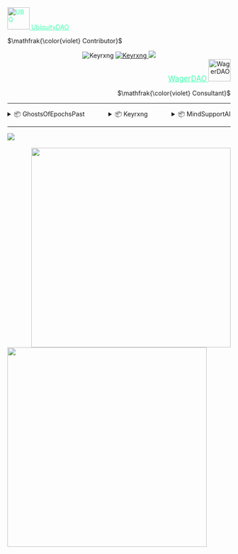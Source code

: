 <div>
  <div align="left">
    <a href="https://github.com/ubiquity" style="color: #3fae" target="_blank">
    <img src="https://avatars.githubusercontent.com/u/76412717?s=200&v=4" alt="UBQ" width="50px"/>
      UbiquityDAO
    </a>
    <p align="left">
      $\mathfrak{\color{violet} Contributor}$
    </p>
  </div>

  <div align="center">
    <img src="https://komarev.com/ghpvc/?username=Keyrxng&color=blueviolet&style=flat-square" alt="Keyrxng" />
    <a href="https://github.com/Keyrxng" target="_blank">
    <img src="https://img.shields.io/github/followers/Keyrxng?color=blueviolet&label=Follow%20My%20GitHub&logo=github&style=flat-square" alt="Keyrxng" />
    </a>
    <a href="https://twitter.com/intent/follow?screen_name=Keyrxng" target="_blank">
    <img src="https://img.shields.io/twitter/follow/Keyrxng?color=blueviolet&label=Follow%20My%20Twitter&logo=twitter&style=flat-square">
    </a>

  </div>
  
  <div align="right">
    <a href="https://github.com/WagerDAO-Official" style="color: #3fae" target="_blank">
      <big>WagerDAO</big>
    </a>
    <img src="https://avatars.githubusercontent.com/u/125381663?s=200&v=4" alt="WagerDAO" width="50px">
    <p align="right">
      $\mathfrak{\color{violet} Consultant}$
    </p>
  </div>
  
</div>

<hr/>

<div style="display: flex; flex-direction: row; gap: 10px; flex-direction: row; justify-content: space-between">
  <div class="project-container">
  <details>
    <summary class="summary-style">📦 GhostsOfEpochsPast</summary>
    <details>
      <summary class="summary-style">📦 Information</summary>
      <details>
        <summary class="summary-style">📦 Tech Stack</summary>
        <details>
          <summary class="summary-style">📦 Frontend</summary>
          <ul>
            <li>
              <a href="https://www.typescriptlang.org/" target="_blank"> TypeScript</a>
            </li>
            <li>
              <a href="https://nextjs.org/" target="_blank"> NextJS</a>
            </li>
            <li>
              <a href="https://mui.com/" target="_blank"> Material UI</a>
            </li>
            <li>
              <a href="https://wagmi.sh/" target="_blank"> Wagmi</a>
            </li>
          </ul>
      </details>
      <details>
      <summary class="summary-style">📦 Backend </summary>
        <ul>
          <li>
            <a href="https://soliditylang.org" target="_blank"> Solidity</a>
          </li>
          <li>
          <a href="https://book.getfoundry.sh/"> Foundry</a>
          </li>
        </ul>
        </details>
      </details>
      <p class="summary-style">📦 Project Info</p>
        <ul>
          <li>
            Built using Next's App Router.
          </li>
          <li>
            Built over the course of 2 weeks.
          </li>
          <li>
            Submitted to Alchemy University's first Ethereum Bootcamp as a final project.
          </li>
          <li>
            The original idea came from studying the previous Secureum races and not having a 'pretty' way to view the questions without revealing the answers (as at the time both where exposed on the Discord server).
          </li>
        </ul>
      </details>
    </details>
  </div>

  <div class="project-container">
  <details>
    <summary class="summary-style">📦 Keyrxng</summary>
    <details>
      <summary class="summary-style">📦 Information</summary>
      <details>
        <summary class="summary-style">📦 Tech Stack</summary>
        <details>
          <summary class="summary-style">📦 Frontend</summary>
          <ul>
            <li>
              <a href="https://www.typescriptlang.org/" target="_blank"> TypeScript</a>
            </li>
            <li>
              <a href="https://nextjs.org/" target="_blank"> NextJS</a>
            </li>
            <li>
              <a href="https://tailwindcss.com/"> Tailwind CSS</a>
            </li>
            <li>
              <a href="https://ui.shadcn.com//"> Shadcn</a>
            </li>
            <li>
              <a href="https://wagmi.sh/"> Wagmi</a>
            </li>
            <li>
              <a href="https://wagmi.sh/"> Viem</a>
            </li>
          </ul>
      </details>
      <details>
      <summary class="summary-style">📦 Backend </summary>
        <ul>
          <li>
            <a href="https://www.typescriptlang.org/" target="_blank"> Solidity</a>
          </li>
          <li>
          <a href="https://book.getfoundry.sh/" target="_blank"> Foundry</a>
          </li>
          <li>
          <a href="https://contentlayer.dev/" target="_blank"> ContentLayer</a>
          </li>
          <li>
          <a href="https://mdxjs.com/" target="_blank"> MDX</a>
          </li>
        </ul>
        </details>
      </details>
      <p class="summary-style">📦 Project Info</p>
        <ul>
          <li>
            Built using Next's App Router.
          </li>
          <li>
            Built over the course of 3 months.
          </li>
          <li>
            A self-contained mini-ecosystem of interoperable dApps.             
          </li>
          <li>
            Featuring my own fully featured blog, built using MDX and ContentLayer.
          </li>
          <li>
            Showcases the most common dApp types in an interactive fashion including: token minting, staking and an NFT Marketplace.
          </li>  
        </ul>
      </details>
    </details>
  </div>

  <div class="project-container">
  <details>
    <summary class="summary-style">📦 MindSupportAI</summary>
    <details>
      <summary class="summary-style">📦 Information</summary>
      <details>
        <summary class="summary-style">📦 Tech Stack</summary>
        <details>
          <summary class="summary-style">📦 Frontend</summary>
          <ul>
            <li>
              <a href="https://www.typescriptlang.org/" target="_blank"> TypeScript</a>
            </li>
            <li>
              <a href="https://nextjs.org/" target="_blank"> NextJS</a>
            </li>
            <li>
              <a href="https://sdk.vercel.ai/" target="_blank"> Vercel AI</a>
            </li>
            <li>
              <a href="https://tailwindcss.com/"> Tailwind CSS</a>
            </li>
          </ul>
      </details>
      <details>
      <summary class="summary-style">📦 Backend </summary>
        <ul>
          <li>
            <a href="https://www.typescriptlang.org/" target="_blank"> TypeScript</a>
          </li>
          <li>
          <a href="https://www.langchain.com/" target="_blank"> LangChain</a>
          </li>
          <li>
          <a href="https://openai.com/" target="_blank"> OpenAI</a>
        </ul>
        </details>
      </details>
      <p class="summary-style">📦 Project Info</p>
        <ul>
          <li>
            Built using Next's App Router.
          </li>
          <li>
            Built over the course of 2 days.
          </li>
          <li>
            Submitted to HackUnited's first Hackathon: placed 2nd.
          </li>
          <li>
            Memory is ethereal, prompt injecting the previous into the next to provide context.
          </li>
          <li>
            Use of prompt chaining and injected memory allowed for a more natural conversation flow while being guardrailed enough to stay on job without hindering effectiveness of the end result.
          </li>
        </ul>
      </details>
    </details>
  </div>

  </div>
  <hr/>

  <div>
  <img align="center" src="https://github-profile-trophy.vercel.app/?username=keyrxng&theme=darkhub&column=-1&margin-w=15&show_icons=true&rank_icon=github">
  </div>
  <br/>
  
   <div>
      <img align="right"  width="450" src="https://github-readme-streak-stats.herokuapp.com/?user=keyrxng&theme=black-ice&show_icons=true&rank_icon=github"/>
   </div>
  
  <img align="left" width="450" src="https://github-readme-stats.vercel.app/api?username=keyrxng&show_icons=true&bg_color=141414&text_color=fff&title_color=00e6fe&icon_color=00e6fe"/>
    
</div>
